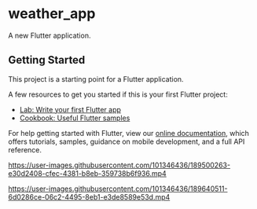 # weather_app

A new Flutter application.

## Getting Started

This project is a starting point for a Flutter application.

A few resources to get you started if this is your first Flutter project:

- [Lab: Write your first Flutter app](https://flutter.dev/docs/get-started/codelab)
- [Cookbook: Useful Flutter samples](https://flutter.dev/docs/cookbook)

For help getting started with Flutter, view our
[online documentation](https://flutter.dev/docs), which offers tutorials,
samples, guidance on mobile development, and a full API reference.

https://user-images.githubusercontent.com/101346436/189500263-e30d2408-cfec-4381-b8eb-359738b6f936.mp4

https://user-images.githubusercontent.com/101346436/189640511-6d0286ce-06c2-4495-8eb1-e3de8589e53d.mp4


